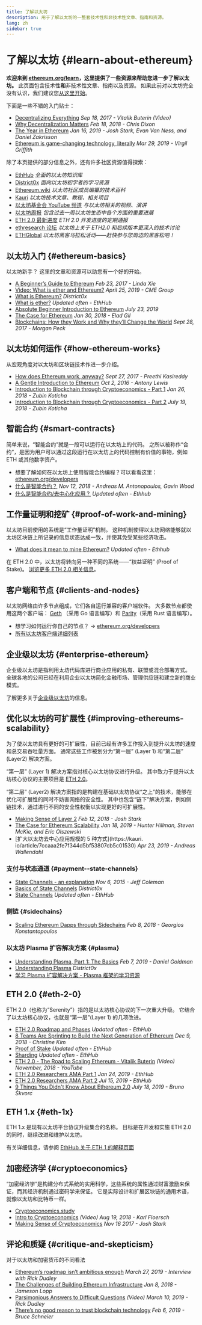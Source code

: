 ```yaml
---
title: 了解以太坊
description: 用于了解以太坊的一整套技术性和非技术性文章、指南和资源。
lang: zh
sidebar: true
---
```


# 了解以太坊 {#learn-about-ethereum}

**欢迎来到 [ethereum.org/learn](/zh/learn/)，这里提供了一些资源来帮助您进一步了解以太坊。** 此页面包含技术性**和**非技术性文章、指南以及资源。 如果此前对以太坊完全没有认识，我们建议您[从这里开始](/zh/what-is-ethereum/)。

下面是一些不错的入门贴士：

- [Decentralizing Everything](https://www.youtube.com/watch?v=WSN5BaCzsbo&feature=youtu.be) _Sep 18, 2017 - Vitalik Buterin (Video)_
- [Why Decentralization Matters](https://medium.com/s/story/why-decentralization-matters-5e3f79f7638e) _Feb 18, 2018 - Chris Dixon_
- [The Year in Ethereum](https://medium.com/@jjmstark/the-year-in-ethereum-87a17d6f8276) _Jan 16, 2019 - Josh Stark, Evan Van Ness, and Daniel Zakrisson_
- [Ethereum is game-changing technology, literally](https://medium.com/@virgilgr/ethereum-is-game-changing-technology-literally-d67e01a01cf8) _Mar 29, 2019 - Virgil Griffith_

除了本页提供的部分信息之外，还有许多社区资源值得探索：

- [EthHub](https://docs.ethhub.io) _全面的以太坊知识库_
- [District0x](https://education.district0x.io/general-topics/understanding-ethereum/) _面向以太坊初学者的学习资源_
- [Ethereum.wiki](https://eth.wiki) _以太坊社区成员编纂的技术百科_
- [Kauri](https://kauri.io) _以太坊技术文章、教程、相关项目_
- [以太坊基金会 YouTube 频道](https://www.youtube.com/channel/UCNOfzGXD_C9YMYmnefmPH0g) _与以太坊相关的视频、演讲_
- [以太坊周报](https://weekinethereumnews.com/) _包含过去一周以太坊生态中各个方面的重要进展_
- [ETH 2.0 最新进度](https://eth2.news) _ETH 2.0 开发进度的定期通报_
- [ethresearch 论坛](https://ethresear.ch/) _以太坊上关于 ETH2.0 和后续版本更深入的技术讨论_
- [ETHGlobal](https://ethglobal.co) _以太坊黑客马拉松活动——赶快参与您周边的黑客松吧！_

## 以太坊入门 {#ethereum-basics}

以太坊新手？ 这里的文章和资源可以助您有一个好的开始。

- [A Beginner’s Guide to Ethereum](https://blog.coinbase.com/a-beginners-guide-to-ethereum-46dd486ceecf) _Feb 23, 2017 - Linda Xie_
- [Video: What is ether and Ethereum?](https://www.youtube.com/watch?v=fjnovGRQrRE) _April 25, 2019 - CME Group_
- [What is Ethereum?](https://education.district0x.io/general-topics/understanding-ethereum/what-is-ethereum/) _District0x_
- [What is ether?](https://docs.ethhub.io/ethereum-basics/what-is-ether/) _Updated often - EthHub_
- [Absolute Beginner Introduction to Ethereum](https://www.mewtopia.com/absolute-beginners-guide/) _July 23, 2019_
- [The Case for Ethereum](http://blog.eladgil.com/2018/01/the-case-for-ethereum.html) _Jan 30, 2018 - Elad Gil_
- [Blockchains: How they Work and Why they’ll Change the World](https://spectrum.ieee.org/computing/networks/blockchains-how-they-work-and-why-theyll-change-the-world) _Sept 28, 2017 - Morgan Peck_

## 以太坊如何运作 {#how-ethereum-works}

从宏观角度对以太坊和区块链技术作进一步介绍。

- [How does Ethereum work, anyway?](https://medium.com/@preethikasireddy/how-does-ethereum-work-anyway-22d1df506369) _Sept 27, 2017 - Preethi Kasireddy_
- [A Gentle Introduction to Ethereum](https://bitsonblocks.net/2016/10/02/gentle-introduction-ethereum/) _Oct 2, 2016 - Antony Lewis_
- [Introduction to Blockchain through Cryptoeconomics - Part 1](https://medium.com/blockchain-at-berkeley/introduction-to-blockchain-through-cryptoeconomics-part-1-bitcoin-369f245067f9) _Jan 26, 2018 - Zubin Koticha_
- [Introduction to Blockchain through Cryptoeconomics - Part 2](https://medium.com/mechanism-labs/introduction-to-bitcoin-through-cryptoeconomics-part-2-proof-of-work-and-nakamoto-consensus-1252f6a6c012) _July 19, 2018 - Zubin Koticha_

## 智能合约 {#smart-contracts}

简单来说，“智能合约”就是一段可以运行在以太坊上的代码。 之所以被称作“合约”，是因为用户可以通过这段运行在以太坊上的代码控制有价值的事物，例如 ETH 或其他数字资产。

- 想要了解如何在以太坊上使用智能合约编程？可以看看这里： [ethereum.org/developers](/zh/developers/)
- [什么是智能合约？](https://github.com/ethereumbook/ethereumbook/blob/develop/07smart-contracts-solidity.asciidoc#what-is-a-smart-contract) _Nov 12, 2018 - Andreas M. Antonopoulos, Gavin Wood_
- [什么是智能合约/去中心化应用？](https://docs.ethhub.io/ethereum-basics/what-is-ethereum/#what-are-smart-contracts-and-decentralized-applications) _Updated often - Ethhub_

## 工作量证明和挖矿 {#proof-of-work-and-mining}

以太坊目前使用的系统是“工作量证明”机制。 这种机制使得以太坊网络能够就以太坊区块链上所记录的信息状态达成一致，并使其免受某些经济攻击。

- [What does it mean to mine Ethereum?](https://docs.ethhub.io/using-ethereum/mining/) _Updated often - Ethhub_

在 ETH 2.0 中，以太坊将转向另一种不同的系统——“权益证明” (Proof of Stake)。 [浏览更多 ETH 2.0 相关信息](#eth-2-0)。

## 客户端和节点 {#clients-and-nodes}

以太坊网络由许多节点组成，它们各自运行兼容的客户端软件。 大多数节点都使用这两个客户端： [Geth](https://geth.ethereum.org/) （采用 Go 语言编写）和 [Parity](https://www.parity.io/ethereum/)（采用 Rust 语言编写）。

- 想学习如何运行你自己的节点？ → [ethereum.org/developers](/zh/developers/#clients-running-your-own-node/)
- [所有以太坊客户端详细列表](https://github.com/ConsenSys/ethereum-developer-tools-list#ethereum-clients)

## 企业级以太坊 {#enterprise-ethereum}

企业级以太坊是指利用太坊代码库进行商业应用的私有、联盟或混合部署方式。 全球各地的公司已经在利用企业以太坊简化金融市场、管理供应链和建立新的商业模式。

了解更多关于[企业级以太坊](/zh/enterprise/)的信息。

## 优化以太坊的可扩展性 {#improving-ethereums-scalability}

为了使以太坊具有更好的可扩展性，目前已经有许多工作投入到提升以太坊的速度和总交易吞吐量方面。 通常这些工作被划分为“第一层” (Layer 1) 和“第二层” (Layer2) 解决方案。

“第一层” (Layer 1) 解决方案指对核心以太坊协议进行升级。 其中致力于提升以太坊核心协议的主要项目是 [ETH 2.0](#eth-2-0)。

“第二层” (Layer2) 解决方案指的是构建在基础以太坊协议“之上”的技术，能够在优化可扩展性的同时不妨害网络的安全性。 其中也包含“链下”解决方案，例如侧链技术，通过进行不同的安全性权衡以实现更好的可扩展性。

- [Making Sense of Layer 2](https://medium.com/l4-media/making-sense-of-ethereums-layer-2-scaling-solutions-state-channels-plasma-and-truebit-22cb40dcc2f4) _Feb 12, 2018 - Josh Stark_
- [The Case for Ethereum Scalability](https://medium.com/connext/the-case-for-ethereum-scalability-d2a8035f880f) _Jan 18, 2019 - Hunter Hillman, Steven McKie, and Eric Olszewski_
- [扩大以太坊去中心应用规模的 5 种方式](https://kauri. io/article/7ccaaa2fe7f344d5bf53807cb5c01530) _Apr 23, 2019 - Andreas Wallendahl_

### 支付与状态通道 {#payment--state-channels}

- [State Channels - an explanation](https://www.jeffcoleman.ca/state-channels/) _Nov 6, 2015 - Jeff Coleman_
- [Basics of State Channels](https://education.district0x.io/general-topics/understanding-ethereum/basics-state-channels/) _District0x_
- [State Channels](https://docs.ethhub.io/ethereum-roadmap/layer-2-scaling/state-channels/) _Updated often - EthHub_

### 侧链 {#sidechains}

- [Scaling Ethereum Dapps through Sidechains](https://medium.com/loom-network/dappchains-scaling-ethereum-dapps-through-sidechains-f99e51fff447) _Feb 8, 2018 - Georgios Konstantopoulos_

### 以太坊 Plasma 扩容解决方案 {#plasma}

- [Understanding Plasma, Part 1: The Basics](https://www.theblockcrypto.com/2019/02/07/understanding-plasma-part-1-the-basics/) _Feb 7, 2019 - Daniel Goldman_
- [Understanding Plasma](https://education.district0x.io/general-topics/understanding-ethereum/understanding-plasma/) _District0x_
- [学习 Plasma 扩容解决方案 - Plasma 框架的学习资源](https://www.learnplasma.org/en/)

## ETH 2.0 {#eth-2-0}

ETH 2.0（也称为“Serenity”）指的是以太坊核心协议的下一次重大升级。 它结合了以太坊核心协议，也就是“第一层”(Layer 1) 的几项改进。

- [ETH 2.0 Roadmap and Phases](https://docs.ethhub.io/ethereum-roadmap/ethereum-2.0/eth-2.0-phases/) _Updated often - EthHub_
- [8 Teams Are Sprinting to Build the Next Generation of Ethereum](https://www.coindesk.com/next-gen-buidlers-the-8-teams-working-on-ethereum-2-0) _Dec 9, 2018 - Christine Kim_
- [Proof of Stake](https://docs.ethhub.io/ethereum-roadmap/ethereum-2.0/proof-of-stake/) _Updated often - EthHub_
- [Sharding](https://docs.ethhub.io/ethereum-roadmap/ethereum-2.0/sharding/) _Updated often - EthHub_
- [ETH 2.0 - The Road to Scaling Ethereum - Vitalik Buterin](https://youtu.be/kCVpDrlVesA) _(Video) November, 2018 - YouTube_
- [ETH 2.0 Researchers AMA Part 1](https://docs.ethhub.io/other/ethereum-2.0-ama/#part-1) _Jan 24, 2019 - EthHub_
- [ETH 2.0 Researchers AMA Part 2](https://docs.ethhub.io/other/ethereum-2.0-ama/#part-2) _Jul 15, 2019 - EthHub_
- [9 Things You Didn't Know About Ethereum 2.0](https://our.status.im/9-things-you-didnt-know-about-ethereum-2-0/) _July 18, 2019 - Bruno Škvorc_

## ETH 1.x {#eth-1x}

ETH 1.x 是现有以太坊平台协议升级集合的名称。 目标是在开发和实施 ETH 2.0 的同时，继续改进和维护以太坊。

有关详细信息，请参阅 [EthHub 关于 ETH 1 的解释页面](https://docs.ethhub.io/ethereum-roadmap/ethereum-1.x/)

## 加密经济学 {#cryptoeconomics}

“加密经济学”是构建分布式系统的实用科学，这些系统的属性通过财富激励来保证，而其经济机制通过密码学来保证。 它是实际设计和扩展区块链的通用术语，就像以太坊和比特币一样。

- [Cryptoeconomics.study](https://cryptoeconomics.study/)
- [Intro to Cryptoeconomics](https://www.youtube.com/watch?v=F0FCI8GxO5I) _(Video) Aug 19, 2018 - Karl Floersch_
- [Making Sense of Cryptoeconomics](https://medium.com/l4-media/making-sense-of-cryptoeconomics-5edea77e4e8d) _Nov 16 2017 - Josh Stark_

## 评论和质疑 {#critique-and-skepticism}

对于以太坊和加密货币的不同看法

- [Ethereum’s roadmap isn’t ambitious enough](https://decryptmedia.com/6136/vulcanize-rick-dudley-ethereum-roadmap-makerdao-polkadot) _March 27, 2019 - Interview with Rick Dudley_
- [The Challenges of Building Ethereum Infrastructure](https://medium.com/@lopp/the-challenges-of-building-ethereum-infrastructure-87e443e47a4b) _Jan 8, 2018 - Jameson Lopp_
- [Parsimonious Answers to Difficult Questions](https://www.youtube.com/watch?v=GOkSg0BuSdw&feature=youtu.be) _(Video) March 10, 2019 - Rick Dudley_
- [There’s no good reason to trust blockchain technology](https://www.wired.com/story/theres-no-good-reason-to-trust-blockchain-technology/) _Feb 6, 2019 - Bruce Schneier_
